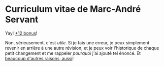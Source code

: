 # Curriculum vitae de Marc-André Servant
Yay! [+12 bonus](http://stevehanov.ca/blog/index.php?id=56)!

Non, sérieusement, c'est _utile_. Si je fais une erreur, je peux simplement
revenir en arrière à une autre révision, et je peux voir l'historique de chaque
petit changement et me rappeler _pourquoi_ j'ai ajouté tel énoncé.
Et [beaucoup d'autres raisons, aussi](https://www.toofishes.net/blog/why-i-do-my-resume-latex/)!

